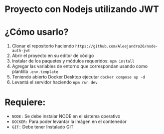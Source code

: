 
# Proyecto con Nodejs utilizando JWT 
# ¿Cómo usarlo?
1. Clonar el repositorio haciendo `https://github.com/Aleejandro26/node-auth-jwt` 
2. Abrir el proyecto en su editor de código
3. Instalar de los paquetes y módulos requeridos: `npm install`
4. Agregar las variables de entorno que correspondan usando como plantilla `.env.template`
5. Teniendo abierto Docker Desktop ejecutar `docker compose up -d`
6. Levantá el servidor haciendo `npm run dev`

# Requiere:
- `NODE:` Se debe instalar NODE en el sistema operativo
- `DOCKER:` Para poder levantar la imágen en el contenedor
- `GIT:` Debe tener Instalado GIT
